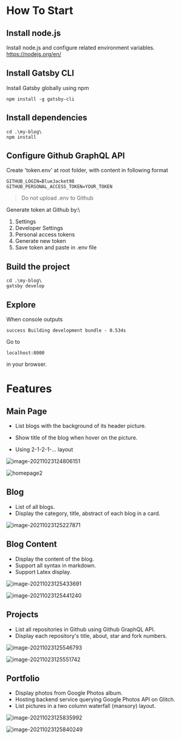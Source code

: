 # How To Start

## Install node.js

Install node.js and configure related environment variables.
https://nodejs.org/en/

## Install Gatsby CLI

Install Gatsby globally using npm

```shell
npm install -g gatsby-cli
```

## Install dependencies

```shell
cd .\my-blog\
npm install
```

## Configure Github GraphQL API

Create 'token.env' at root folder, with content in following format

```
GITHUB_LOGIN=BlueJacket98
GITHUB_PERSONAL_ACCESS_TOKEN=YOUR_TOKEN
```

> Do not upload .env to Github

Generate token at Github by:\

1. Settings
2. Developer Settings
3. Personal access tokens
4. Generate new token
5. Save token and paste in .env file

## Build the project

```shell
cd .\my-blog\
gatsby develop
```

## Explore

When console outputs

```shell
success Building development bundle - 0.534s
```

Go to

```
localhost:8000
```

in your browser.

# Features

## Main Page

- List blogs with the background of its header picture.

- Show title of the blog when hover on the picture.
- Using 2-1-2-1-... layout

![image-20211023124806151](image-20211023124806151.png)

![homepage2](homepage2.jpg)

## Blog

- List of all blogs.
- Display the category, title, abstract of each blog in a card.

![image-20211023125227871](image-20211023125227871.png)

## Blog Content

- Display the content of the blog.
- Support all syntax in markdown.
- Support Latex display.

![image-20211023125433691](image-20211023125433691.png)

![image-20211023125441240](image-20211023125441240.png)

## Projects

- List all repositories in Github using Github GraphQL API.
- Display each repository's title, about, star and fork numbers.

![image-20211023125546793](image-20211023125546793.png)

![image-20211023125551742](image-20211023125551742.png)

## Portfolio

- Display photos from Google Photos album.
- Hosting backend service querying Google Photos API on Glitch.
- List pictures in a two column waterfall (mansory) layout.

![image-20211023125835992](image-20211023125835992.png)

![image-20211023125840249](image-20211023125840249.png)
